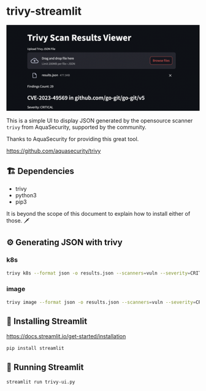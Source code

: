 # trivy-streamlit

![trivy-ui](https://raw.githubusercontent.com/mfreeman451/trivy-streamlit/main/assets/scanResults.png)

This is a simple UI to display JSON generated by the opensource scanner `trivy` from AquaSecurity, 
supported by the community.


Thanks to AquaSecurity for providing this great tool.

https://github.com/aquasecurity/trivy


## 🏗️ Dependencies

* trivy
* python3
* pip3

It is beyond the scope of this document to explain how to install either of those. 🗡️

## ⚙️ Generating JSON with trivy


### k8s

```bash
trivy k8s --format json -o results.json --scanners=vuln --severity=CRITICAL --report=all cluster
```

### image

```bash
trivy image --format json -o results.json --scanners=vuln --severity=CRITICAL --report=all docker.io/grafana/grafana:10.2.2
```

## 🪇 Installing Streamlit

https://docs.streamlit.io/get-started/installation

```bash
pip install streamlit
```

## 🏃 Running Streamlit

```bash
streamlit run trivy-ui.py
```
